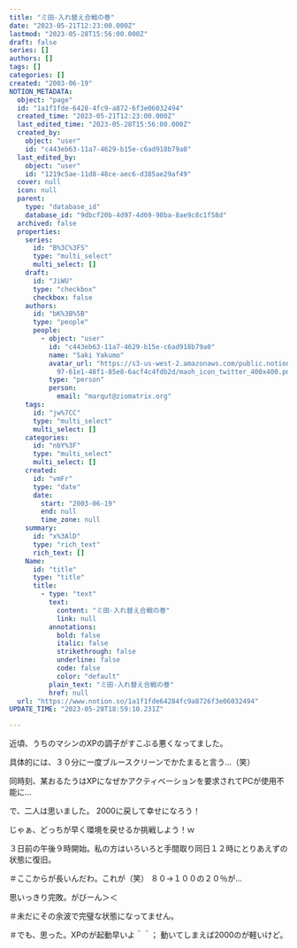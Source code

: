 ```yaml
---
title: "ミ田-入れ替え合戦の巻"
date: "2023-05-21T12:23:00.000Z"
lastmod: "2023-05-28T15:56:00.000Z"
draft: false
series: []
authors: []
tags: []
categories: []
created: "2003-06-19"
NOTION_METADATA:
  object: "page"
  id: "1a1f1fde-6428-4fc9-a872-6f3e06032494"
  created_time: "2023-05-21T12:23:00.000Z"
  last_edited_time: "2023-05-28T15:56:00.000Z"
  created_by:
    object: "user"
    id: "c443eb63-11a7-4629-b15e-c6ad918b79a0"
  last_edited_by:
    object: "user"
    id: "1219c5ae-11d8-48ce-aec6-d385ae29af49"
  cover: null
  icon: null
  parent:
    type: "database_id"
    database_id: "9dbcf20b-4d97-4d69-98ba-8ae9c8c1f58d"
  archived: false
  properties:
    series:
      id: "B%3C%3FS"
      type: "multi_select"
      multi_select: []
    draft:
      id: "JiWU"
      type: "checkbox"
      checkbox: false
    authors:
      id: "bK%3B%5B"
      type: "people"
      people:
        - object: "user"
          id: "c443eb63-11a7-4629-b15e-c6ad918b79a0"
          name: "Saki Yakumo"
          avatar_url: "https://s3-us-west-2.amazonaws.com/public.notion-static.com/3ad1c4\
            97-61e1-48f1-85e8-6acf4c4fdb2d/maoh_icon_twitter_400x400.png"
          type: "person"
          person:
            email: "marqut@ziomatrix.org"
    tags:
      id: "jw%7CC"
      type: "multi_select"
      multi_select: []
    categories:
      id: "nbY%3F"
      type: "multi_select"
      multi_select: []
    created:
      id: "vmFr"
      type: "date"
      date:
        start: "2003-06-19"
        end: null
        time_zone: null
    summary:
      id: "x%3AlD"
      type: "rich_text"
      rich_text: []
    Name:
      id: "title"
      type: "title"
      title:
        - type: "text"
          text:
            content: "ミ田-入れ替え合戦の巻"
            link: null
          annotations:
            bold: false
            italic: false
            strikethrough: false
            underline: false
            code: false
            color: "default"
          plain_text: "ミ田-入れ替え合戦の巻"
          href: null
  url: "https://www.notion.so/1a1f1fde64284fc9a8726f3e06032494"
UPDATE_TIME: "2023-05-28T18:59:10.231Z"

---
```

<link rel="stylesheet" href="https://cdn.jsdelivr.net/npm/katex@0.16.2/dist/katex.min.css" integrity="sha384-bYdxxUwYipFNohQlHt0bjN/LCpueqWz13HufFEV1SUatKs1cm4L6fFgCi1jT643X" crossorigin="anonymous">


近頃、うちのマシンのXPの調子がすこぶる悪くなってました。


具体的には、３０分に一度ブルースクリーンでかたまると言う…（笑）


同時刻、某おるたうはXPになぜかアクティベーションを要求されてPCが使用不能に…


で、二人は思いました。 2000に戻して幸せになろう！


じゃぁ、どっちが早く環境を戻せるか挑戦しよう！ｗ


３日前の午後９時開始。私の方はいろいろと手間取り同日１２時にとりあえずの状態に復旧。


＃ここからが長いんだわ。これが（笑） ８０→１００の２０％が…


思いっきり完敗。がびーん＞＜


＃未だにその余波で完璧な状態になってません。


＃でも、思った。XPのが起動早いよ＾＾； 動いてしまえば2000のが軽いけど。

